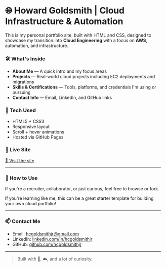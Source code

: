 # 🌐 Howard Goldsmith | Cloud Infrastructure & Automation

This is my personal portfolio site, built with HTML and CSS, designed to showcase my transition into **Cloud Engineering** with a focus on **AWS**, automation, and infrastructure.

### 🛠️ What's Inside

- **About Me** — A quick intro and my focus areas
- **Projects** — Real-world cloud projects including EC2 deployments and migrations
- **Skills & Certifications** — Tools, platforms, and credentials I'm using or pursuing
- **Contact Info** — Email, LinkedIn, and GitHub links

### 🎨 Tech Used

- HTML5 + CSS3
- Responsive layout
- Scroll + hover animations
- Hosted via GitHub Pages

### 🚀 Live Site

[🔗 Visit the site](https://howardgoldsmith.github.io)

---

### 📌 How to Use

If you're a recruiter, collaborator, or just curious, feel free to browse or fork.

If you're learning like me, this can be a great starter template for building your own cloud portfolio!

---

### 📫 Contact Me

- Email: hcgoldsmithjr@gmail.com  
- LinkedIn: [linkedin.com/in/hcgoldsmithjr](https://linkedin.com/in/hcgoldsmithjr)  
- GitHub: [github.com/hcgoldsmithjr](https://github.com/hcgoldsmithjr)

---

> Built with 🧠, ☁️, and a lot of curiosity.
